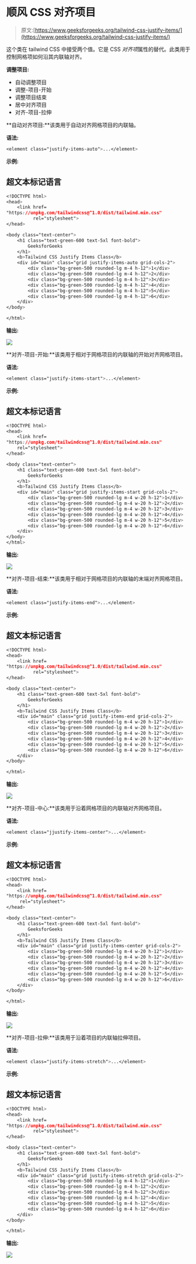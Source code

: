 # 顺风 CSS 对齐项目

> 原文:[https://www.geeksforgeeks.org/tailwind-css-justify-items/](https://www.geeksforgeeks.org/tailwind-css-justify-items/)

这个类在 tailwind CSS 中接受两个值。它是 CSS *对齐项*属性的替代。此类用于控制网格项如何沿其内联轴对齐。

**调整项目:**

*   自动调整项目
*   调整-项目-开始
*   调整项目结束
*   居中对齐项目
*   对齐-项目-拉伸

**自动对齐项目:**该类用于自动对齐网格项目的内联轴。

**语法:**

```css
<element class="justify-items-auto">...</element>
```

**示例:**

## 超文本标记语言

```css
<!DOCTYPE html> 
<head>     
    <link href=
"https://unpkg.com/tailwindcss@^1.0/dist/tailwind.min.css" 
          rel="stylesheet"> 
</head> 

<body class="text-center"> 
    <h1 class="text-green-600 text-5xl font-bold">
        GeeksforGeeks
    </h1> 
    <b>Tailwind CSS Justify Items Class</b> 
    <div id="main" class="grid justify-items-auto grid-cols-2"> 
        <div class="bg-green-500 rounded-lg m-4 h-12">1</div> 
        <div class="bg-green-500 rounded-lg m-4 h-12">2</div> 
        <div class="bg-green-500 rounded-lg m-4 h-12">3</div> 
        <div class="bg-green-500 rounded-lg m-4 h-12">4</div>
        <div class="bg-green-500 rounded-lg m-4 h-12">5</div> 
        <div class="bg-green-500 rounded-lg m-4 h-12">6</div>
    </div> 
</body> 

</html>
```

**输出:**

![](img/4923af705de6b52746e9fb5de0e7aef0.png)

**对齐-项目-开始:**该类用于相对于网格项目的内联轴的开始对齐网格项目。

**语法:**

```css
<element class="justify-items-start">...</element>
```

**示例:**

## 超文本标记语言

```css
<!DOCTYPE html> 
<head>    
    <link href=
"https://unpkg.com/tailwindcss@^1.0/dist/tailwind.min.css" 
    rel="stylesheet"> 
</head> 

<body class="text-center"> 
    <h1 class="text-green-600 text-5xl font-bold">
        GeeksforGeeks
    </h1> 
    <b>Tailwind CSS Justify Items Class</b> 
    <div id="main" class="grid justify-items-start grid-cols-2"> 
        <div class="bg-green-500 rounded-lg m-4 w-20 h-12">1</div> 
        <div class="bg-green-500 rounded-lg m-4 w-20 h-12">2</div> 
        <div class="bg-green-500 rounded-lg m-4 w-20 h-12">3</div> 
        <div class="bg-green-500 rounded-lg m-4 w-20 h-12">4</div>
        <div class="bg-green-500 rounded-lg m-4 w-20 h-12">5</div> 
        <div class="bg-green-500 rounded-lg m-4 w-20 h-12">6</div>
    </div> 
</body> 
</html>
```

**输出:**

![](img/362bef6856283bd24be8ae812012c2ab.png)

**对齐-项目-结束:**该类用于相对于网格项目的内联轴的末端对齐网格项目。

**语法:**

```css
<element class="justify-items-end">...</element>
```

**示例:**

## 超文本标记语言

```css
<!DOCTYPE html> 
<head>    
    <link href=
"https://unpkg.com/tailwindcss@^1.0/dist/tailwind.min.css" 
          rel="stylesheet"> 
</head> 

<body class="text-center"> 
    <h1 class="text-green-600 text-5xl font-bold">
        GeeksforGeeks
    </h1> 
    <b>Tailwind CSS Justify Items Class</b> 
    <div id="main" class="grid justify-items-end grid-cols-2"> 
        <div class="bg-green-500 rounded-lg m-4 w-20 h-12">1</div> 
        <div class="bg-green-500 rounded-lg m-4 w-20 h-12">2</div> 
        <div class="bg-green-500 rounded-lg m-4 w-20 h-12">3</div> 
        <div class="bg-green-500 rounded-lg m-4 w-20 h-12">4</div>
        <div class="bg-green-500 rounded-lg m-4 w-20 h-12">5</div> 
        <div class="bg-green-500 rounded-lg m-4 w-20 h-12">6</div>
    </div> 
</body> 

</html>
```

**输出:**

![](img/71ef8d3e5b0cc41a95aeaefb68c1a9c4.png)

**对齐-项目-中心:**该类用于沿着网格项目的内联轴对齐网格项目。

**语法:**

```css
<element class="jjustify-items-center">...</element>
```

**示例:**

## 超文本标记语言

```css
<!DOCTYPE html> 
<head>    
    <link href=
"https://unpkg.com/tailwindcss@^1.0/dist/tailwind.min.css" 
     rel="stylesheet"> 
</head> 

<body class="text-center"> 
    <h1 class="text-green-600 text-5xl font-bold">
        GeeksforGeeks
    </h1> 
    <b>Tailwind CSS Justify Items Class</b> 
    <div id="main" class="grid justify-items-center grid-cols-2"> 
        <div class="bg-green-500 rounded-lg m-4 w-20 h-12">1</div> 
        <div class="bg-green-500 rounded-lg m-4 w-20 h-12">2</div> 
        <div class="bg-green-500 rounded-lg m-4 w-20 h-12">3</div> 
        <div class="bg-green-500 rounded-lg m-4 w-20 h-12">4</div>
        <div class="bg-green-500 rounded-lg m-4 w-20 h-12">5</div> 
        <div class="bg-green-500 rounded-lg m-4 w-20 h-12">6</div>
    </div> 
</body> 

</html>
```

**输出:**

![](img/0398e187c4afe7e50b42d370e1a63bdd.png)

**对齐-项目-拉伸:**该类用于沿着项目的内联轴拉伸项目。

**语法:**

```css
<element class="justify-items-stretch">...</element>
```

**示例:**

## 超文本标记语言

```css
<!DOCTYPE html> 
<head>    
    <link href=
"https://unpkg.com/tailwindcss@^1.0/dist/tailwind.min.css" 
          rel="stylesheet"> 
</head> 

<body class="text-center"> 
    <h1 class="text-green-600 text-5xl font-bold">
        GeeksforGeeks
    </h1> 
    <b>Tailwind CSS Justify Items Class</b> 
    <div id="main" class="grid justify-items-stretch grid-cols-2"> 
        <div class="bg-green-500 rounded-lg m-4 h-12">1</div> 
        <div class="bg-green-500 rounded-lg m-4 h-12">2</div> 
        <div class="bg-green-500 rounded-lg m-4 h-12">3</div> 
        <div class="bg-green-500 rounded-lg m-4 h-12">4</div>
        <div class="bg-green-500 rounded-lg m-4 h-12">5</div> 
        <div class="bg-green-500 rounded-lg m-4 h-12">6</div>
    </div> 
</body> 

</html>
```

**输出:**

![](img/ba1645219f10f76ccb17ac76881b9160.png)